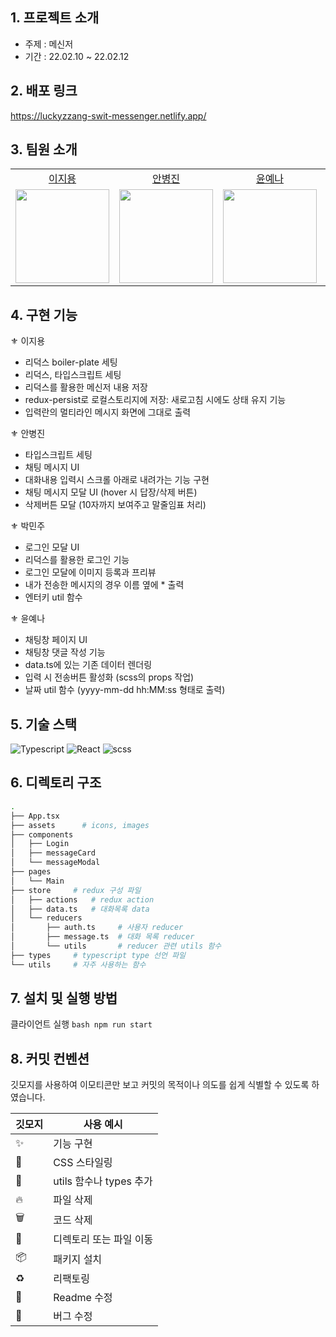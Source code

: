 
## 1. 프로젝트 소개

- 주제 : 메신저
- 기간 : 22.02.10 ~ 22.02.12



## 2. 배포 링크

https://luckyzzang-swit-messenger.netlify.app/


## 3. 팀원 소개

<table>

  <tr align="center">
    <td><a href='https://github.com/Jiyong95'>이지용</a></td>
    <td><a href="https://github.com/BByungs">안병진</a></td>
    <td><a href="https://github.com/Yena-Yun">윤예나</a></td>
    <td><a href="https://github.com/minjuice1">박민주</a></td>
  </tr>

  <tr align="center">
    <td><img src="https://avatars.githubusercontent.com/u/49055628?v=4" width="150px"/></td>
    <td><img src="https://avatars.githubusercontent.com/u/81910935?v=4"  width="150px"/></td>
    <td><img src="https://avatars.githubusercontent.com/u/68722179?v=4" width="150px"/></td>
    <td><img src="https://avatars.githubusercontent.com/u/82799961?v=4" width="150px"/></td>
  </tr>
</table>


## 4. 구현 기능

⚜ 이지용
* 리덕스 boiler-plate 세팅
* 리덕스, 타입스크립트 세팅
* 리덕스를 활용한 메신저 내용 저장
* redux-persist로 로컬스토리지에 저장: 새로고침 시에도 상태 유지 기능
* 입력란의 멀티라인 메시지 화면에 그대로 출력

⚜ 안병진
* 타입스크립트 세팅
* 채팅 메시지 UI
* 대화내용 입력시 스크롤 아래로 내려가는 기능 구현
* 채팅 메시지 모달 UI (hover 시 답장/삭제 버튼)
* 삭제버튼 모달 (10자까지 보여주고 말줄임표 처리)
    
⚜ 박민주
* 로그인 모달 UI
* 리덕스를 활용한 로그인 기능
* 로그인 모달에 이미지 등록과 프리뷰
* 내가 전송한 메시지의 경우 이름 옆에 * 출력
* 엔터키 util 함수
  
⚜ 윤예나
* 채팅창 페이지 UI
* 채팅창 댓글 작성 기능
* data.ts에 있는 기존 데이터 렌더링
* 입력 시 전송버튼 활성화 (scss의 props 작업)
* 날짜 util 함수 (yyyy-mm-dd hh:MM:ss 형태로 출력)

## 5. 기술 스택
![Typescript](https://img.shields.io/badge/TypeScript-007ACC?style=for-the-badge&logo=typescript&logoColor=white)
![React](https://img.shields.io/badge/React-20232A?style=for-the-badge&logo=react&logoColor=61DAFB)
![scss](https://img.shields.io/badge/scss-DB7093?style=for-the-badge&logo=styled-components&logoColor=white) 


## 6. 디렉토리 구조

```bash
.
├── App.tsx
├── assets      # icons, images
├── components
│   ├── Login
│   ├── messageCard
│   └── messageModal
├── pages
│   └── Main
├── store     # redux 구성 파일
│   ├── actions   # redux action
│   ├── data.ts   # 대화목록 data
│   └── reducers
│       ├── auth.ts     # 사용자 reducer
│       ├── message.ts  # 대화 목록 reducer
│       └── utils       # reducer 관련 utils 함수
├── types     # typescript type 선언 파일
└── utils     # 자주 사용하는 함수
```


## 7. 설치 및 실행 방법
클라이언트 실행
    ```bash
    npm run start
    ```


## 8. 커밋 컨벤션

깃모지를 사용하여 이모티콘만 보고 커밋의 목적이나 의도를 쉽게 식별할 수 있도록 하였습니다.

| 깃모지 | 사용 예시 |
| --- | --- |
| :sparkles: | 기능 구현 |
| :lipstick: | CSS 스타일링 |
| :wrench: | utils 함수나 types 추가 |
| :fire: | 파일 삭제 |
| :wastebasket: | 코드 삭제 |
| 🚚 | 디렉토리 또는 파일 이동 |
| :package: | 패키지 설치 |
| ♻️ | 리팩토링 |
| 📝 | Readme 수정 |
| 🐛 | 버그 수정 |
